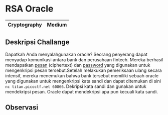 # RSA Oracle
Cryptography | Medium | 
|---|---|
## Deskripsi Challange 
Dapatkah Anda menyalahgunakan oracle? Seorang penyerang dapat menyadap komunikasi antara bank dan perusahaan fintech. Mereka berhasil mendapatkan [pesan](./secret.enc) (ciphertext) dan [password](./password.enc) yang digunakan untuk mengenkripsi pesan tersebut.Setelah melakukan pemeriksaan ulang secara intensif, mereka menemukan bahwa bank tersebut memiliki sebuah oracle yang digunakan untuk mengenkripsi kata sandi dan dapat ditemukan di sini `nc titan.picoctf.net 60866`. Dekripsi kata sandi dan gunakan untuk mendekripsi pesan. Oracle dapat mendekripsi apa pun kecuali kata sandi.

## Observasi
